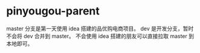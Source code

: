 # pinyougou-parent
master 分支是第一天使用 idea 搭建的品优购电商项目。
dev 是开发分支，暂时不会将 dev 合并到 master。
不会使用 idea 搭建的朋友可以直接拉取 master 到本地即可。
